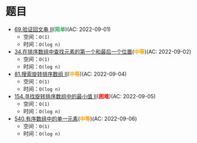 # 题目

- [69.验证回文串 II](/src/main/java/leetcode/sub0069/README.md)(<b style="color: #2db55d">简单</b>)(AC: 2022-09-01)
  - 空间：`O(1)`
  - 时间：`O(log n)`
- [34.在排序数组中查找元素的第一个和最后一个位置](/src/main/java/leetcode/sub0034/README.md)(<b style="color: orange">中等</b>)(AC: 2022-09-02)
  - 空间：`O(1)`
  - 时间：`O(log n)`
- [81.搜索旋转排序数组 II](/src/main/java/leetcode/sub0081/README.md)(<b style="color: orange">中等</b>)(AC: 2022-09-04)
  - 空间：`O(1)`
  - 时间：`O(log n)`
- [154.寻找旋转排序数组中的最小值 II](/src/main/java/leetcode/sub0154/README.md)(<b style="color: red">困难</b>)(AC: 2022-09-05)
  - 空间：`O(1)`
  - 时间：`O(log n)`
- [540.有序数组中的单一元素](/src/main/java/leetcode/sub0540/README.md)(<b style="color: orange">中等</b>)(AC: 2022-09-06)
  - 空间：`O(1)`
  - 时间：`O(log n)`
